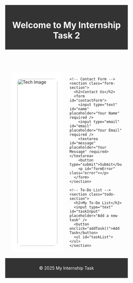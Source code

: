 <!DOCTYPE html>
<html lang="en">
<head>
  <meta charset="UTF-8" />
  <meta name="viewport" content="width=device-width, initial-scale=1.0"/>
  <title>Task 2 - Web Development Internship</title>
  <style>
    * {
      box-sizing: border-box;
    }

    body {
      font-family: Arial, sans-serif;
      margin: 0;
      background: #f4f4f4;
      color: #333;
    }

    header, footer {
      background: #333;
      color: #fff;
      padding: 10px;
      text-align: center;
    }

    .container {
      display: grid;
      grid-template-columns: 1fr 1fr;
      gap: 20px;
      padding: 20px;
    }

    section {
      background: white;
      padding: 20px;
      border-radius: 10px;
    }

    img {
      width: 100%;
      border-radius: 10px;
    }

    form input, form textarea {
      width: 100%;
      padding: 10px;
      margin: 10px 0;
    }

    form button {
      padding: 10px 20px;
      background: #333;
      color: white;
      border: none;
      cursor: pointer;
    }

    .error {
      color: red;
    }

    .todo-section input {
      padding: 10px;
      width: 70%;
    }

    .todo-section button {
      padding: 10px;
      background: green;
      color: white;
      border: none;
    }

    #taskList {
      list-style-type: none;
      padding: 0;
    }

    #taskList li {
      margin: 10px 0;
      padding: 10px;
      background: #eee;
      display: flex;
      justify-content: space-between;
    }

    @media screen and (max-width: 768px) {
      .container {
        grid-template-columns: 1fr;
      }
    }
  </style>
</head>
<body>
  <header>
    <h1>Welcome to My Internship Task 2</h1>
  </header>

  <main class="container">
    <!-- Image Section -->
    <section class="image-section">
      <img src="https://source.unsplash.com/400x250/?technology" alt="Tech Image">
    </section>

    <!-- Contact Form -->
    <section class="form-section">
      <h2>Contact Us</h2>
      <form id="contactForm">
        <input type="text" id="name" placeholder="Your Name" required />
        <input type="email" id="email" placeholder="Your Email" required />
        <textarea id="message" placeholder="Your Message" required></textarea>
        <button type="submit">Submit</button>
        <p id="formError" class="error"></p>
      </form>
    </section>

    <!-- To-Do List -->
    <section class="todo-section">
      <h2>My To-Do List</h2>
      <input type="text" id="taskInput" placeholder="Add a new task" />
      <button onclick="addTask()">Add Task</button>
      <ul id="taskList"></ul>
    </section>
  </main>

  <footer>
    <p>&copy; 2025 My Internship Task</p>
  </footer>

  <script>
    // Form validation
    document.getElementById("contactForm").addEventListener("submit", function (e) {
      e.preventDefault();

      let name = document.getElementById("name").value.trim();
      let email = document.getElementById("email").value.trim();
      let message = document.getElementById("message").value.trim();
      let error = document.getElementById("formError");

      const emailRegex = /^[^\\s@]+@[^\\s@]+\\.[^\\s@]+$/;

      if (!name || !email || !message) {
        error.textContent = "All fields are required.";
      } else if (!emailRegex.test(email)) {
        error.textContent = "Please enter a valid email.";
      } else {
        error.textContent = "";
        alert("Form submitted successfully!");
        document.getElementById("contactForm").reset();
      }
    });

    // To-Do List
    function addTask() {
      const input = document.getElementById("taskInput");
      const task = input.value.trim();

      if (task !== "") {
        const li = document.createElement("li");
        li.textContent = task;

        const btn = document.createElement("button");
        btn.textContent = "Delete";
        btn.style.marginLeft = "10px";
        btn.onclick = () => li.remove();

        li.appendChild(btn);
        document.getElementById("taskList").appendChild(li);

        input.value = "";
      }
    }
  </script>
</body>
</html>
